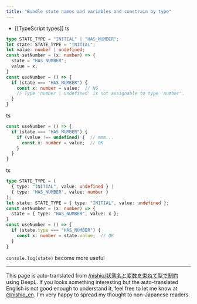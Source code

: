 ```yaml
---
title: "Bundle state names and variables and constrain by type"
---
```


- [[TypeScript types]]
ts

```typescript
type STATE_TYPE = "INITIAL" | "HAS_NUMBER";
let state: STATE_TYPE = "INITIAL";
let value: number | undefined;
const setNumber = (x: number) => {
  state = "HAS_NUMBER";
  value = x;
}
const useNumber = () => {
  if (state === "HAS_NUMBER") {
    const x: number = value;  // NG
    // Type 'number | undefined' is not assignable to type 'number'.
  }
} 
```


ts

```typescript
const useNumber = () => {
  if (state === "HAS_NUMBER") {
    if (value !== undefined) {  // mmm...
      const x: number = value;  // OK
    }
  }
}
```


ts

```typescript
type STATE_TYPE = (
  { type: "INITIAL", value: undefined } |
  { type: "HAS_NUMBER", value: number }
);
let state: STATE_TYPE = { type: "INITIAL", value: undefined };
const setNumber = (x: number) => {
  state = { type: "HAS_NUMBER", value: x };
}
const useNumber = () => {
  if (state.type === "HAS_NUMBER") {
    const x: number = state.value;  // OK
  }
}
```


`console.log(state)` become more useful

---
This page is auto-translated from [/nishio/状態名と変数を束ねて型で制約](https://scrapbox.io/nishio/状態名と変数を束ねて型で制約) using DeepL. If you looks something interesting but the auto-translated English is not good enough to understand it, feel free to let me know at [@nishio_en](https://twitter.com/nishio_en). I'm very happy to spread my thought to non-Japanese readers.